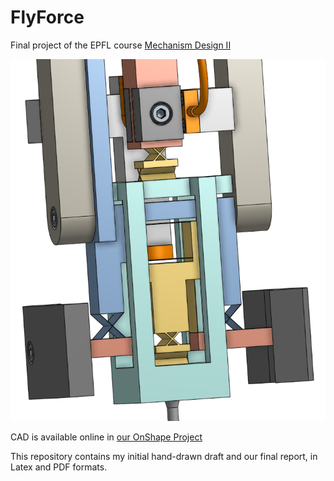 # FlyForce
Final project of the EPFL course [Mechanism Design II](https://edu.epfl.ch/coursebook/en/mechanism-design-ii-MICRO-201)

![Cover image](https://raw.githubusercontent.com/daniel-roulin-epfl/FlyForce/refs/heads/main/Cover.png)

CAD is available online in [our OnShape Project](https://cad.onshape.com/documents/2ec3d28952612818cb38c2c6/v/312e83ef9a578ecaba91b487/e/1b13189ebd272487bd6db94b?renderMode=0&uiState=6904dd610f79be5c802971ef)

This repository contains my initial hand-drawn draft and our final report, in Latex and PDF formats.
